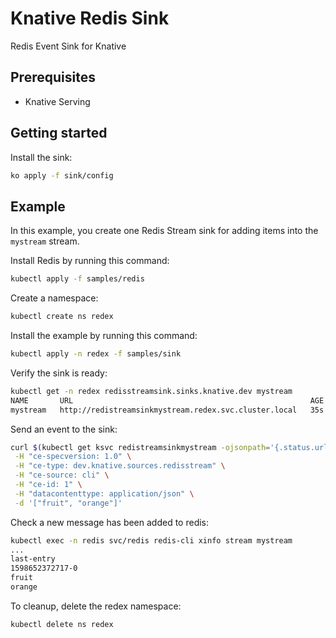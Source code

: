 # Knative Redis Sink

Redis Event Sink for Knative

## Prerequisites

- Knative Serving

## Getting started

Install the sink:

```sh
ko apply -f sink/config
```

## Example

In this example, you create one Redis Stream sink for adding items into
the `mystream` stream.

Install Redis by running this command:

```sh
kubectl apply -f samples/redis
```

Create a namespace:

```sh
kubectl create ns redex
```

Install the example by running this command:

```sh
kubectl apply -n redex -f samples/sink
```

Verify the sink is ready:

```sh
kubectl get -n redex redisstreamsink.sinks.knative.dev mystream
NAME       URL                                                     AGE   READY   REASON
mystream   http://redistreamsinkmystream.redex.svc.cluster.local   35s   True
```

Send an event to the sink:

```sh
curl $(kubectl get ksvc redistreamsinkmystream -ojsonpath='{.status.url}') \
 -H "ce-specversion: 1.0" \
 -H "ce-type: dev.knative.sources.redisstream" \
 -H "ce-source: cli" \
 -H "ce-id: 1" \
 -H "datacontenttype: application/json" \
 -d '["fruit", "orange"]'
```

Check a new message has been added to redis:

```sh
kubectl exec -n redis svc/redis redis-cli xinfo stream mystream
...
last-entry
1598652372717-0
fruit
orange
```

To cleanup, delete the redex namespace:

```sh
kubectl delete ns redex
```

